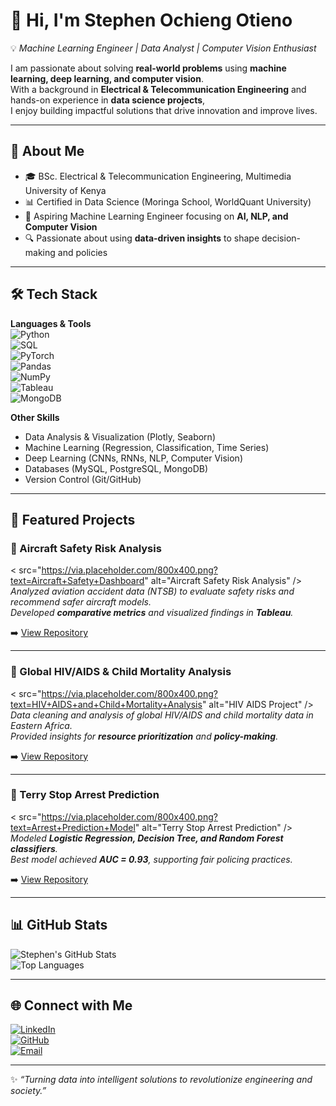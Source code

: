 # 👋 Hi, I'm Stephen Ochieng Otieno  

💡 *Machine Learning Engineer | Data Analyst | Computer Vision Enthusiast*  

I am passionate about solving **real-world problems** using **machine learning, deep learning, and computer vision**.  
With a background in **Electrical & Telecommunication Engineering** and hands-on experience in **data science projects**,  
I enjoy building impactful solutions that drive innovation and improve lives.  

---

## 🚀 About Me
- 🎓 BSc. Electrical & Telecommunication Engineering, Multimedia University of Kenya  
- 📊 Certified in Data Science (Moringa School, WorldQuant University)  
- 🤖 Aspiring Machine Learning Engineer focusing on **AI, NLP, and Computer Vision**  
- 🔍 Passionate about using **data-driven insights** to shape decision-making and policies  

---

## 🛠️ Tech Stack

**Languages & Tools**  
![Python](https://img.shields.io/badge/Python-3776AB?style=for-the-badge&logo=python&logoColor=white)  
![SQL](https://img.shields.io/badge/SQL-336791?style=for-the-badge&logo=postgresql&logoColor=white)  
![PyTorch](https://img.shields.io/badge/PyTorch-EE4C2C?style=for-the-badge&logo=pytorch&logoColor=white)  
![Pandas](https://img.shields.io/badge/Pandas-150458?style=for-the-badge&logo=pandas&logoColor=white)  
![NumPy](https://img.shields.io/badge/Numpy-013243?style=for-the-badge&logo=numpy&logoColor=white)  
![Tableau](https://img.shields.io/badge/Tableau-E97627?style=for-the-badge&logo=tableau&logoColor=white)  
![MongoDB](https://img.shields.io/badge/MongoDB-4EA94B?style=for-the-badge&logo=mongodb&logoColor=white)  

**Other Skills**  
- Data Analysis & Visualization (Plotly, Seaborn)  
- Machine Learning (Regression, Classification, Time Series)  
- Deep Learning (CNNs, RNNs, NLP, Computer Vision)  
- Databases (MySQL, PostgreSQL, MongoDB)  
- Version Control (Git/GitHub)  

---

## 📂 Featured Projects  

### 🔹 Aircraft Safety Risk Analysis  
< src="https://via.placeholder.com/800x400.png?text=Aircraft+Safety+Dashboard" alt="Aircraft Safety Risk Analysis" />  
*Analyzed aviation accident data (NTSB) to evaluate safety risks and recommend safer aircraft models.  
Developed **comparative metrics** and visualized findings in **Tableau**.*  

➡️ [View Repository](#)  

---

### 🔹 Global HIV/AIDS & Child Mortality Analysis  
<  src="https://via.placeholder.com/800x400.png?text=HIV+AIDS+and+Child+Mortality+Analysis" alt="HIV AIDS Project" />  
*Data cleaning and analysis of global HIV/AIDS and child mortality data in Eastern Africa.  
Provided insights for **resource prioritization** and **policy-making**.*  

➡️ [View Repository](#)  

---

### 🔹 Terry Stop Arrest Prediction  
<  src="https://via.placeholder.com/800x400.png?text=Arrest+Prediction+Model" alt="Terry Stop Arrest Prediction" />  
*Modeled **Logistic Regression, Decision Tree, and Random Forest classifiers**.  
Best model achieved **AUC = 0.93**, supporting fair policing practices.*  

➡️ [View Repository](#)  

---

## 📊 GitHub Stats  

![Stephen's GitHub Stats](https://github-readme-stats.vercel.app/api?username=ochiengstephen254&show_icons=true&theme=tokyonight)  
![Top Languages](https://github-readme-stats.vercel.app/api/top-langs/?username=ochiengstephen254&layout=compact&theme=tokyonight)  

---

## 🌐 Connect with Me  

[![LinkedIn](https://img.shields.io/badge/LinkedIn-0077B5?style=for-the-badge&logo=linkedin&logoColor=white)](https://www.linkedin.com/in/stephen-ochieng-8974062a2/)  
[![GitHub](https://img.shields.io/badge/GitHub-100000?style=for-the-badge&logo=github&logoColor=white)](https://github.com/ochiengstephen254)  
[![Email](https://img.shields.io/badge/Email-D14836?style=for-the-badge&logo=gmail&logoColor=white)](mailto:stephenochieng037@gmail.com)  

---
✨ *“Turning data into intelligent solutions to revolutionize engineering and society.”*  


###
